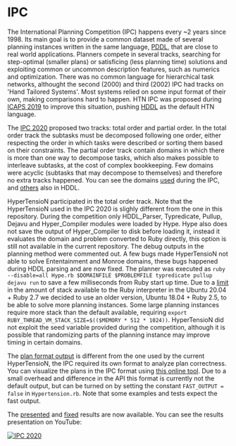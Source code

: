 # IPC
The International Planning Competition (IPC) happens every ~2 years since 1998.
Its main goal is to provide a common dataset made of several planning instances written in the same language, [PDDL](https://en.wikipedia.org/wiki/Planning_Domain_Definition_Language), that are close to real world applications.
Planners compete in several tracks, searching for step-optimal (smaller plans) or satisficing (less planning time) solutions and exploiting common or uncommon description features, such as numerics and optimization.
There was no common language for hierarchical task networks, althought the second (2000) and third (2002) IPC had tracks on 'Hand Tailored Systems'.
Most systems relied on some input format of their own, making comparisons hard to happen.
HTN IPC was proposed during [ICAPS 2019](https://www.uni-ulm.de/fileadmin/website_uni_ulm/iui.inst.090/Publikationen/2019/Behnke2019HTNIPC.pdf) to improve this situation, pushing [HDDL](http://gki.informatik.uni-freiburg.de/papers/hoeller-etal-aaai20.pdf) as the default HTN language.

The [IPC 2020](http://gki.informatik.uni-freiburg.de/competition/) proposed two tracks: total order and partial order.
In the total order track the subtasks must be decomposed following one order, either respecting the order in which tasks were described or sorting them based on their constraints.
The partial order track contain domains in which there is more than one way to decompose tasks, which also makes possible to interleave subtasks, at the cost of complex bookkeeping.
Few domains were acyclic (subtasks that may decompose to themselves) and therefore no extra tracks happened.
You can see the domains [used](../../../../../panda-planner-dev/ipc2020-domains) during the IPC, and [others](../../../../../panda-planner-dev/domains) also in HDDL.

HyperTensioN participated in the total order track.
Note that the HyperTensioN used in the IPC 2020 is slighly different from the one in this repository.
During the competition only HDDL_Parser, Typredicate, Pullup, Dejavu and Hyper_Compiler modules were loaded by Hype.
Hype also does not save the output of Hyper_Compiler to disk before loading it, instead it evaluates the domain and problem converted to Ruby directly, this option is still not available in the current repository.
The debug outputs in the planning method were commented out.
A few bugs made HyperTensioN not able to solve Ententainment and Monroe domains, these bugs happened during HDDL parsing and are now fixed.
The planner was executed as ``ruby --disable=all Hype.rb $DOMAINFILE $PROBLEMFILE typredicate pullup dejavu run`` to save a few milliseconds from Ruby start up time.
Due to a [limit](https://bugs.ruby-lang.org/issues/16616) in the amount of stack available to the Ruby interpreter in the Ubuntu 20.04 + Ruby 2.7 we decided to use an older version, Ubuntu 18.04 + Ruby 2.5, to be able to solve more planning instances.
Some large planning instances require more stack than the default available, requiring ``export RUBY_THREAD_VM_STACK_SIZE=$(($MEMORY * 512 * 1024))``.
HyperTensioN did not exploit the seed variable provided during the competition, although it is possible that randomizing parts of the planning instance may improve timing in certain domains.

The [plan format output](http://gki.informatik.uni-freiburg.de/ipc2020/format.pdf) is different from the one used by the current HyperTensioN, the IPC required its own format to analyze plan correctness.
You can visualize the plans in the IPC format using [this online tool](https://maumagnaguagno.github.io/HTN_Plan_Viewer/).
Due to a small overhead and difference in the API this format is currently not the default output, but can be turned on by setting the constant ``FAST_OUTPUT = false`` in ``Hypertension.rb``.
Note that some examples and tests expect the fast output.

The [presented](http://gki.informatik.uni-freiburg.de/competition/results.pdf) and [fixed](http://gki.informatik.uni-freiburg.de/competition/results-fixed.pdf) results are now available.
You can see the results presentation on YouTube:

[![IPC 2020](https://img.youtube.com/vi/SSaw5YmxpaA/0.jpg)](https://www.youtube.com/watch?v=SSaw5YmxpaA "International Planning Competition (IPC) 2020 on Hierarchical Task Network (HTN) Planning: Results")